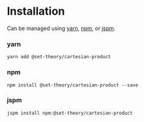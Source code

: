 # Installation

Can be managed using
[yarn](https://yarnpkg.com/en/docs),
[npm](https://docs.npmjs.com),
or [jspm](https://jspm.org/docs).


### yarn
```terminal
yarn add @set-theory/cartesian-product
```

### npm
```terminal
npm install @set-theory/cartesian-product --save
```

### jspm
```terminal
jspm install npm:@set-theory/cartesian-product
```
